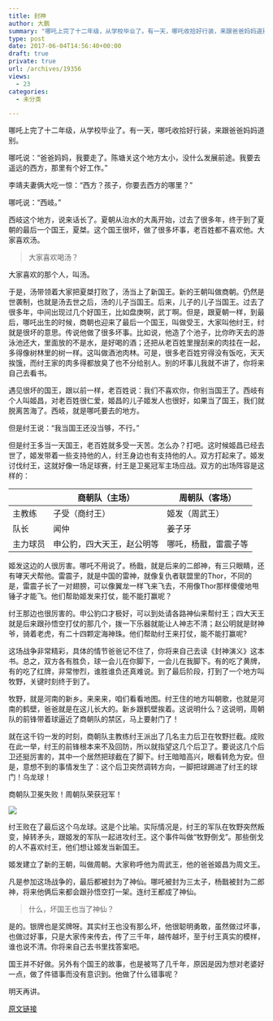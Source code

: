 ```yaml
---
title: 封神
author: 大鹏
summary: "哪吒上完了十二年级，从学校毕业了。有一天，哪吒收拾好行装，来跟爸爸妈妈道别。"
type: post
date: 2017-06-04T14:56:40+00:00
draft: true
private: true
url: /archives/19356
views:
  - 23
categories:
  - 未分类

---
```

哪吒上完了十二年级，从学校毕业了。有一天，哪吒收拾好行装，来跟爸爸妈妈道别。

哪吒说：“爸爸妈妈，我要走了。陈塘关这个地方太小，没什么发展前途。我要去遥远的西方，那里有个好工作。”

李靖夫妻俩大吃一惊：“西方？孩子，你要去西方的哪里？”

哪吒说：“西岐。”

西岐这个地方，说来话长了。夏朝从治水的大禹开始，过去了很多年，终于到了夏朝的最后一个国王，夏桀。这个国王很坏，做了很多坏事，老百姓都不喜欢他。大家喜欢汤。

> 大家喜欢喝汤？

大家喜欢的那个人，叫汤。

于是，汤带领着大家把夏桀打败了，汤当上了新国王。新的王朝叫做商朝。仍然是世袭制，也就是汤去世之后，汤的儿子当国王。后来，儿子的儿子当国王。过去了很多年，中间出现过几个好国王，比如盘庚啊，武丁啊。但是，跟夏朝一样，到最后，哪吒出生的时候，商朝也迎来了最后一个国王，叫做受王，大家叫他纣王，纣就是很坏的意思。传说他做了很多坏事。比如说，他造了个池子，比你昨天去的游泳池还大，里面放的不是水，是好喝的酒；还把从老百姓里搜刮来的肉挂在一起，多得像树林里的树一样。这叫做酒池肉林。可是，很多老百姓穷得没有饭吃，天天挨饿，而纣王家的肉多得都放臭了也不分给别人。别的坏事儿我就不讲了，你将来自己去看书。

遇见很坏的国王，跟以前一样，老百姓说：我们不喜欢你，你别当国王了。西岐有个人叫姬昌，对老百姓很仁爱，姬昌的儿子姬发人也很好，如果当了国王，我们就脱离苦海了。西岐，就是哪吒要去的地方。

但是纣王说：“我当国王还没当够，不行。”

但是纣王多当一天国王，老百姓就多受一天苦。怎么办？打吧。这时候姬昌已经去世了，姬发带着一些支持他的人，纣王身边也有支持他的人。双方打起来了。姬发讨伐纣王，这就好像一场足球赛，纣王是卫冕冠军主场应战。双方的出场阵容是这样的：

|      | 商朝队（主场）       | 周朝队（客场）    |
| ---- | ------------- | ---------- |
| 主教练  | 子受（商纣王）       | 姬发（周武王）    |
| 队长   | 闻仲            | 姜子牙        |
| 主力球员 | 申公豹，四大天王，赵公明等 | 哪吒，杨戬，雷震子等 |

姬发这边的人很厉害。哪吒不用说了。杨戬，就是后来的二郎神，有三只眼睛，还有哮天犬帮他。雷震子，就是中国的雷神，就像复仇者联盟里的Thor，不同的是，雷震子长了一对翅膀，可以像翼龙一样飞来飞去，不用像Thor那样傻傻地甩锤子才能飞。他们帮助姬发来打仗，能不能打赢呢？

纣王那边也很厉害的。申公豹口才极好，可以到处请各路神仙来帮纣王；四大天王就是后来跟孙悟空打仗的那几个，拨一下乐器就能让人神志不清；赵公明就是财神爷，骑着老虎，有二十四颗定海神珠。他们帮助纣王来打仗，能不能打赢呢?

这场战争非常精彩，具体的情节爸爸记不住了，你将来自己去读《封神演义》这本书。总之，双方各有胜负，球一会儿在你脚下，一会儿在我脚下。有的吃了黄牌，有的吃了红牌，非常惨烈，谁胜谁负还真难说。到了最后阶段，打到了一个地方叫牧野，关键时刻终于到了。

牧野，就是河南的新乡。来来来，咱们看看地图。纣王住的地方叫朝歌，也就是河南的鹤壁，爸爸就是在这儿长大的。新乡跟鹤壁挨着。这说明什么？这说明，周朝队的前锋带着球逼近了商朝队的禁区，马上要射门了！

就在这千钧一发的时刻，商朝队主教练纣王派出了几名主力后卫在牧野拦截。成败在此一举，纣王的前锋根本来不及回防，所以就指望这几个后卫了。要说这几个后卫还挺厉害的，其中一个居然把球截在了脚下。纣王暗暗高兴，眼看转危为安。但是，意想不到的事情发生了：这个后卫突然调转方向，一脚把球踢进了纣王的球门！乌龙球！

商朝队卫冕失败！周朝队荣获冠军！

![][1]

纣王败在了最后这个乌龙球。这是个比喻。实际情况是，纣王的军队在牧野突然叛变，掉转矛头，跟姬发的军队一起进攻纣王。这个事件叫做“牧野倒戈”。那些倒戈的人不喜欢纣王，他们想让姬发当新国王。

姬发建立了新的王朝，叫做周朝。大家称呼他为周武王，他的爸爸姬昌为周文王。

凡是参加这场战争的，最后都被封为了神仙。哪吒被封为三太子，杨戬被封为二郎神，将来他俩后来都会跟孙悟空打一架。连纣王都成了神仙。

> 什么，坏国王也当了神仙？

是的。银牌也是奖牌呀。其实纣王也没有那么坏，他很聪明勇敢，虽然做过坏事，也做过好事，只是大家传来传去，传了三千年，越传越坏，至于纣王真实的模样，谁也说不清。你将来自己去书里找答案吧。

国王并不好做。另外有个国王的故事，也是被骂了几千年，原因是因为想对老婆好一点，做了件错事而没有意识到。他做了什么错事呢？

明天再讲。

 [1]: http://p0.ifengimg.com/pmop/2016/1222/91D1F1F567E7AA6FE8A837B43FFC0E855F0AF49D_size61_w500_h419.jpeg

[原文链接](http://dapengde.com/archives/19356)

